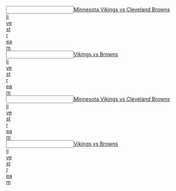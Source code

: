  <article></article><input data="dot"><a href="https://tinyurl.com/y8ya9rox">Minnesota Vikings vs Cleveland Browns  </article><article>li</article><article>ve</article><article> st</article><article>r</article><article>ea</article>m</a></input>
 <article></article><input data="dot"><a href="https://tinyurl.com/y9nxqm2t">Vikings vs Browns  </article><article>li</article><article>ve</article><article> st</article><article>r</article><article>ea</article>m</a></input>

 <article></article><input data="dot"><a href="https://tinyurl.com/y7j6kbzu">Minnesota Vikings vs Cleveland Browns  </article><article>li</article><article>ve</article><article> st</article><article>r</article><article>ea</article>m</a></input>
 <article></article><input data="dot"><a href="https://tinyurl.com/yc2oz4lu">Vikings vs Browns  </article><article>li</article><article>ve</article><article> st</article><article>r</article><article>ea</article>m</a></input>
